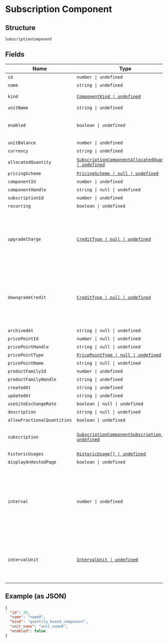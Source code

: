 
# Subscription Component

## Structure

`SubscriptionComponent`

## Fields

| Name | Type | Tags | Description |
|  --- | --- | --- | --- |
| `id` | `number \| undefined` | Optional | - |
| `name` | `string \| undefined` | Optional | - |
| `kind` | [`ComponentKind \| undefined`](../../doc/models/component-kind.md) | Optional | A handle for the component type |
| `unitName` | `string \| undefined` | Optional | - |
| `enabled` | `boolean \| undefined` | Optional | (for on/off components) indicates if the component is enabled for the subscription |
| `unitBalance` | `number \| undefined` | Optional | - |
| `currency` | `string \| undefined` | Optional | - |
| `allocatedQuantity` | [`SubscriptionComponentAllocatedQuantity \| undefined`](../../doc/models/containers/subscription-component-allocated-quantity.md) | Optional | This is a container for one-of cases. |
| `pricingScheme` | [`PricingScheme \| null \| undefined`](../../doc/models/pricing-scheme.md) | Optional | - |
| `componentId` | `number \| undefined` | Optional | - |
| `componentHandle` | `string \| null \| undefined` | Optional | - |
| `subscriptionId` | `number \| undefined` | Optional | - |
| `recurring` | `boolean \| undefined` | Optional | - |
| `upgradeCharge` | [`CreditType \| null \| undefined`](../../doc/models/credit-type.md) | Optional | The type of credit to be created when upgrading/downgrading. Defaults to the component and then site setting if one is not provided.<br>Available values: `full`, `prorated`, `none`. |
| `downgradeCredit` | [`CreditType \| null \| undefined`](../../doc/models/credit-type.md) | Optional | The type of credit to be created when upgrading/downgrading. Defaults to the component and then site setting if one is not provided.<br>Available values: `full`, `prorated`, `none`. |
| `archivedAt` | `string \| null \| undefined` | Optional | - |
| `pricePointId` | `number \| null \| undefined` | Optional | - |
| `pricePointHandle` | `string \| null \| undefined` | Optional | - |
| `pricePointType` | [`PricePointType \| null \| undefined`](../../doc/models/price-point-type.md) | Optional | - |
| `pricePointName` | `string \| null \| undefined` | Optional | - |
| `productFamilyId` | `number \| undefined` | Optional | - |
| `productFamilyHandle` | `string \| undefined` | Optional | - |
| `createdAt` | `string \| undefined` | Optional | - |
| `updatedAt` | `string \| undefined` | Optional | - |
| `useSiteExchangeRate` | `boolean \| null \| undefined` | Optional | - |
| `description` | `string \| null \| undefined` | Optional | - |
| `allowFractionalQuantities` | `boolean \| undefined` | Optional | - |
| `subscription` | [`SubscriptionComponentSubscription \| undefined`](../../doc/models/subscription-component-subscription.md) | Optional | An optional object, will be returned if provided `include=subscription` query param. |
| `historicUsages` | [`HistoricUsage[] \| undefined`](../../doc/models/historic-usage.md) | Optional | - |
| `displayOnHostedPage` | `boolean \| undefined` | Optional | - |
| `interval` | `number \| undefined` | Optional | The numerical interval. i.e. an interval of '30' coupled with an interval_unit of day would mean this component price point would renew every 30 days. This property is only available for sites with Multifrequency enabled. |
| `intervalUnit` | [`IntervalUnit \| undefined`](../../doc/models/interval-unit.md) | Optional | A string representing the interval unit for this component price point, either month or day. This property is only available for sites with Multifrequency enabled. |

## Example (as JSON)

```json
{
  "id": 20,
  "name": "name8",
  "kind": "quantity_based_component",
  "unit_name": "unit_name0",
  "enabled": false
}
```

